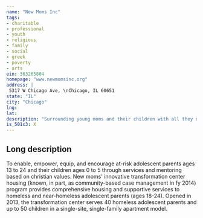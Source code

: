 ```yaml
---
name: "New Moms Inc"
tags:
- charitable
- professional
- youth
- religious
- family
- social
- greek
- poverty
- arts
ein: 363265804
homepage: "www.newmomsinc.org"
address: |
 5317 W Chicago Ave, \nChicago, IL 60651
state: "IL"
city: "Chicago"
lng: 
lat: 
description: "Surrounding young moms and their children with all they need to transform their lives. "
is_501c3: X
---
```


## Long description

To enable, empower, equip, and encourage at-risk adolescent parents ages 13 to 24 and their children ages 0 to 5 through services and mentoring based on christian values. New moms' innovative transformation center housing (known, in part, as community-based case management in fy 2014) program provides comprehensive housing and supportive services to homeless and near-homeless adolescent parents (ages 18-24). Opened in 2013, the transformation center serves 40 homeless adolescent parents and up to 50 children in a single-site, single-family apartment model. 
